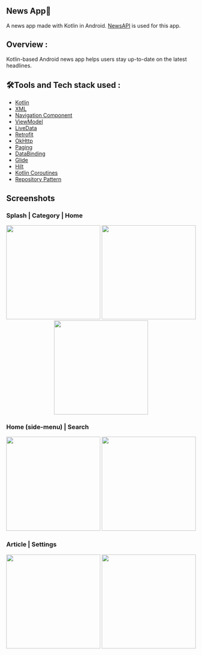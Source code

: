 ## **News App**📰
A news app made with Kotlin in Android. [NewsAPI](https://newsapi.org/) is used for this app.
## **Overview :**
Kotlin-based Android news app helps users stay up-to-date on the latest headlines.

## 🛠**Tools and Tech stack used :**
- [Kotlin](https://kotlinlang.org/)
- [XML](https://developer.android.com/guide/topics/resources/providing-resources)
- [Navigation Component](https://developer.android.com/guide/navigation)
- [ViewModel](https://developer.android.com/topic/libraries/architecture/viewmodel)
- [LiveData](https://developer.android.com/topic/libraries/architecture/livedata)
- [Retrofit](https://square.github.io/retrofit/)
- [OkHttp](https://square.github.io/okhttp/)
- [Paging](https://developer.android.com/topic/libraries/architecture/paging)
- [DataBinding](https://developer.android.com/topic/libraries/data-binding)
- [Glide](https://bumptech.github.io/glide/)
- [Hilt](https://dagger.dev/hilt/)
- [Kotlin Coroutines](https://kotlinlang.org/docs/coroutines-overview.html)
- [Repository Pattern](https://developer.android.com/topic/libraries/architecture#recommended)

## Screenshots
### Splash | Category | Home
<p align="center">
  <img src="https://github.com/user-attachments/assets/5eebdcc7-b678-400a-bb84-f231cc14dd2c" width="250" />
  <img src="https://github.com/user-attachments/assets/f04d6ee7-af1d-4159-bfc5-7e74ed672350" width="250" />
  <img src="https://github.com/user-attachments/assets/264c437a-7457-427a-a2ca-9fa167f54b19" width="250" />
</p>

### Home (side-menu) | Search
<p align="center">
  <img src="https://github.com/user-attachments/assets/6bf83c7a-bb47-4ca5-8f0d-53ccc38e0654" width="250" />
  <img src="https://github.com/user-attachments/assets/f6b6f9fb-eb79-482c-85f8-57aa9ec90363" width="250" />
</p>

### Article | Settings
<p align="center">
  <img src="https://github.com/user-attachments/assets/b3344ec3-2965-439a-9a06-ae8b1efd2f2f" width="250" />
  <img src="https://github.com/user-attachments/assets/4f890baf-a5c9-463e-97f4-8606c05b14d1" width="250" />
</p>
